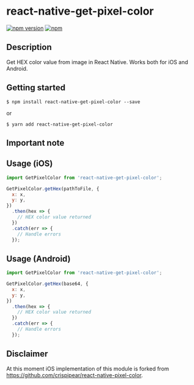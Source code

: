# react-native-get-pixel-color

[![npm version](https://img.shields.io/npm/v/react-native-get-pixel-color.svg)](https://www.npmjs.com/package/react-native-get-pixel-color)
[![npm](https://img.shields.io/npm/dt/react-native-get-pixel-color.svg)](https://www.npmjs.com/package/react-native-get-pixel-color)

## Description
Get HEX color value from image in React Native. Works both for iOS and Android.

## Getting started

`$ npm install react-native-get-pixel-color --save`

or

`$ yarn add react-native-get-pixel-color`

## Important note



## Usage (iOS)
```javascript
import GetPixelColor from 'react-native-get-pixel-color';

GetPixelColor.getHex(pathToFile, {
  x: x,
  y: y,
})
  .then(hex => {
    // HEX color value returned
  })
  .catch(err => {
    // Handle errors
  });
```

## Usage (Android)
```javascript
import GetPixelColor from 'react-native-get-pixel-color';

GetPixelColor.getHex(base64, {
  x: x,
  y: y,
})
  .then(hex => {
    // HEX color value returned
  })
  .catch(err => {
    // Handle errors
  });
```

## Disclaimer

At this moment iOS implementation of this module is forked from https://github.com/crispipear/react-native-pixel-color.
